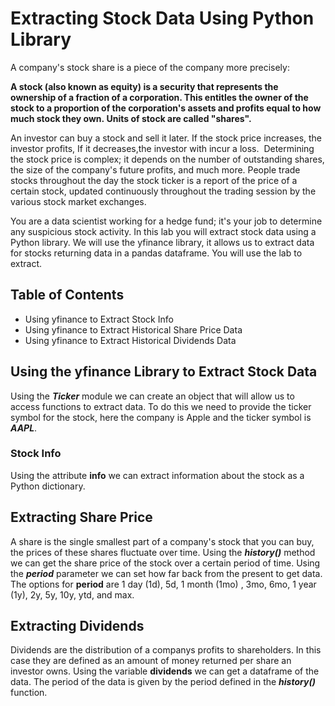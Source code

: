 
# Extracting Stock Data Using Python Library

A company's stock share is a piece of the company more precisely:

**A stock (also known as equity) is a security that represents the ownership of a fraction of a corporation. This
entitles the owner of the stock to a proportion of the corporation's assets and profits equal to how much stock they own. Units of stock are called "shares".**

An investor can buy a stock and sell it later. If the stock price increases, the investor profits, If it decreases,the investor with incur a loss.  Determining the stock price is complex; it depends on the number of outstanding shares, the size of the company's future profits, and much more. People trade stocks throughout the day the stock ticker is a report of the price of a certain stock, updated continuously throughout the trading session by the various stock market exchanges.

You are a data scientist working for a hedge fund; it's your job to determine any suspicious stock activity. In this lab you will extract stock data using a Python library. We will use the yfinance library, it allows us to extract data for stocks returning data in a pandas dataframe. You will use the lab to extract.

## Table of Contents

- Using yfinance to Extract Stock Info
- Using yfinance to Extract Historical Share Price Data
- Using yfinance to Extract Historical Dividends Data

## Using the yfinance Library to Extract Stock Data

Using the ***Ticker*** module we can create an object that will allow us to access functions to extract data. To do this we need to provide the ticker symbol for the stock, here the company is Apple and the ticker symbol is ***AAPL***.

### Stock Info

Using the attribute **info** we can extract information about the stock as a Python dictionary.

## Extracting Share Price

A share is the single smallest part of a company's stock  that you can buy, the prices of these shares fluctuate over time. Using the ***history()*** method we can get the share price of the stock over a certain period of time. Using the ***period*** parameter we can set how far back from the present to get data. The options for **period** are 1 day (1d), 5d, 1 month (1mo) , 3mo, 6mo, 1 year (1y), 2y, 5y, 10y, ytd, and max.

## Extracting Dividends

Dividends are the distribution of a companys profits to shareholders. In this case they are defined as an amount of money returned per share an investor owns. Using the variable **dividends** we can get a dataframe of the data. The period of the data is given by the period defined in the ***history()*** function.

